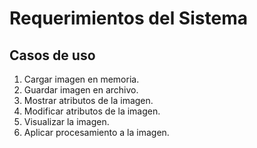 # Requerimientos del Sistema

## Casos de uso
01. Cargar imagen en memoria.
02. Guardar imagen en archivo.
03. Mostrar atributos de la imagen.
04. Modificar atributos de la imagen.
05. Visualizar la imagen.
06. Aplicar procesamiento a la imagen.
